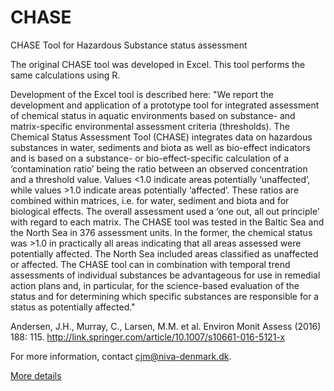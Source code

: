 # CHASE
CHASE Tool for Hazardous Substance status assessment

The original CHASE tool was developed in Excel. This tool performs the same calculations using R.

Development of the Excel tool is described here:
"We report the development and application of a prototype tool for integrated assessment of chemical status in aquatic environments based on substance- and matrix-specific environmental assessment criteria (thresholds). The Chemical Status Assessment Tool (CHASE) integrates data on hazardous substances in water, sediments and biota as well as bio-effect indicators and is based on a substance- or bio-effect-specific calculation of a ‘contamination ratio’ being the ratio between an observed concentration and a threshold value. Values <1.0 indicate areas potentially ‘unaffected’, while values >1.0 indicate areas potentially ‘affected’. These ratios are combined within matrices, i.e. for water, sediment and biota and for biological effects. The overall assessment used a ‘one out, all out principle’ with regard to each matrix. The CHASE tool was tested in the Baltic Sea and the North Sea in 376 assessment units. In the former, the chemical status was >1.0 in practically all areas indicating that all areas assessed were potentially affected. The North Sea included areas classified as unaffected or affected. The CHASE tool can in combination with temporal trend assessments of individual substances be advantageous for use in remedial action plans and, in particular, for the science-based evaluation of the status and for determining which specific substances are responsible for a status as potentially affected."

Andersen, J.H., Murray, C., Larsen, M.M. et al. Environ Monit Assess (2016) 188: 115.
http://link.springer.com/article/10.1007/s10661-016-5121-x

For more information, contact cjm@niva-denmark.dk.

[More details](CHASE.md)
